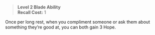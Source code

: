 > **Level 2 Blade Ability**  
> **Recall Cost:** 1

Once per long rest, when you compliment someone or ask them about something they’re good at, you can both gain 3 Hope.

